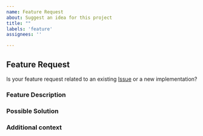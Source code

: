 ```yaml
---
name: Feature Request
about: Suggest an idea for this project
title: ""
labels: 'feature'
assignees: ''

---
```


## Feature Request

Is your feature request related to an existing [Issue](https://www.github.com/Auto-DL/k8s-deployment/issues) or a new implementation?
<!--  If related to an issue, please link it here using "See #<issue-number>"  -->


### Feature Description
<!-- A clear and concise description of the feature you're requesting -->


<!-- Optional Sections below. Remove if not being used -->

### Possible Solution
<!-- We would love to know if you can suggest a solution to the feature you're requesting, if nothing else it'll help us understand your expectations -->

### Additional context
<!-- If you can, explain how users will be able to use this and possibly write out a version of the docs or add a screenshot or design for the same -->
